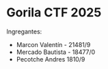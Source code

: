 # Gorila CTF 2025

Ingregantes:

 - Marcon Valentín - 21481/9         
 - Mercado Bautista - 18477/0
 - Pecotche Andres 1810/9

